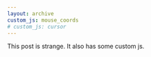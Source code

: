 ```yaml
---
layout: archive
custom_js: mouse_coords
# custom_js: cursor
---
```


This post is strange. It also has some custom js.
